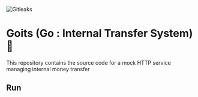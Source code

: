 ![Gitleaks](https://github.com/dirdr/goits/actions/workflows/gitleaks.yaml/badge.svg)

# Goits (Go : Internal Transfer System) 🏦

This repository contains the source code for a mock HTTP service managing internal money transfer

## Run
